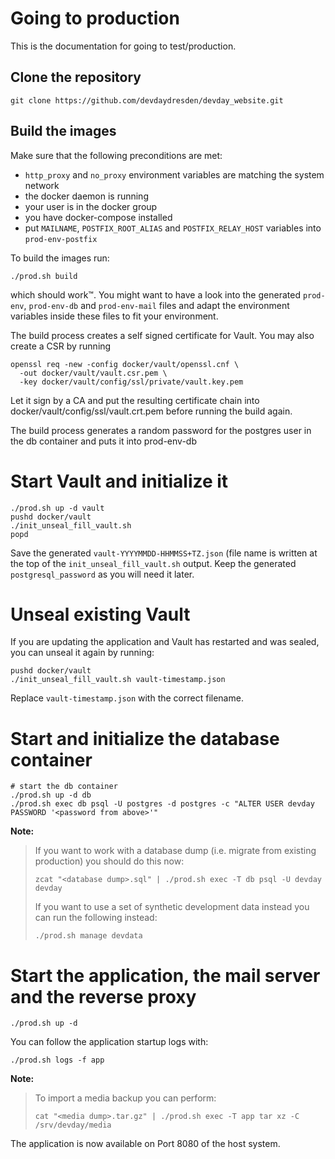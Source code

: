 # Going to production

This is the documentation for going to test/production.

## Clone the repository

```
git clone https://github.com/devdaydresden/devday_website.git
```

## Build the images

Make sure that the following preconditions are met:

- `http_proxy` and `no_proxy` environment variables are matching the system
  network
- the docker daemon is running
- your user is in the docker group
- you have docker-compose installed
- put `MAILNAME`, `POSTFIX_ROOT_ALIAS` and `POSTFIX_RELAY_HOST` variables into
  `prod-env-postfix`

To build the images run:

```
./prod.sh build
```

which should work™. You might want to have a look into the generated
`prod-env`, `prod-env-db` and `prod-env-mail` files and adapt the environment
variables inside these files to fit your environment.

The build process creates a self signed certificate for Vault. You may also
create a CSR by running

```
openssl req -new -config docker/vault/openssl.cnf \
  -out docker/vault/vault.csr.pem \
  -key docker/vault/config/ssl/private/vault.key.pem
```

Let it sign by a CA and put the resulting certificate chain into
docker/vault/config/ssl/vault.crt.pem before running the build again.

The build process generates a random password for the postgres user in the db
container and puts it into prod-env-db

# Start Vault and initialize it

```
./prod.sh up -d vault
pushd docker/vault
./init_unseal_fill_vault.sh
popd
```

Save the generated `vault-YYYYMMDD-HHMMSS+TZ.json` (file name is written at the
top of the `init_unseal_fill_vault.sh` output. Keep the generated
`postgresql_password` as you will need it later.

# Unseal existing Vault

If you are updating the application and Vault has restarted and was sealed, you can unseal it again by running:

```
pushd docker/vault
./init_unseal_fill_vault.sh vault-timestamp.json
```

Replace `vault-timestamp.json` with the correct filename.

# Start and initialize the database container

```
# start the db container
./prod.sh up -d db
./prod.sh exec db psql -U postgres -d postgres -c "ALTER USER devday PASSWORD '<password from above>'"
```

**Note:**

> If you want to work with a database dump (i.e. migrate from existing
> production) you should do this now:
>
> ```
> zcat "<database dump>.sql" | ./prod.sh exec -T db psql -U devday devday
> ```
>
> If you want to use a set of synthetic development data instead you can
> run the following instead:
>
> ```
> ./prod.sh manage devdata
> ```

# Start the application, the mail server and the reverse proxy

```
./prod.sh up -d
```

You can follow the application startup logs with:

```
./prod.sh logs -f app
```

**Note:**

> To import a media backup you can perform:
>
> ```
> cat "<media dump>.tar.gz" | ./prod.sh exec -T app tar xz -C /srv/devday/media
> ```

The application is now available on Port 8080 of the host system.
